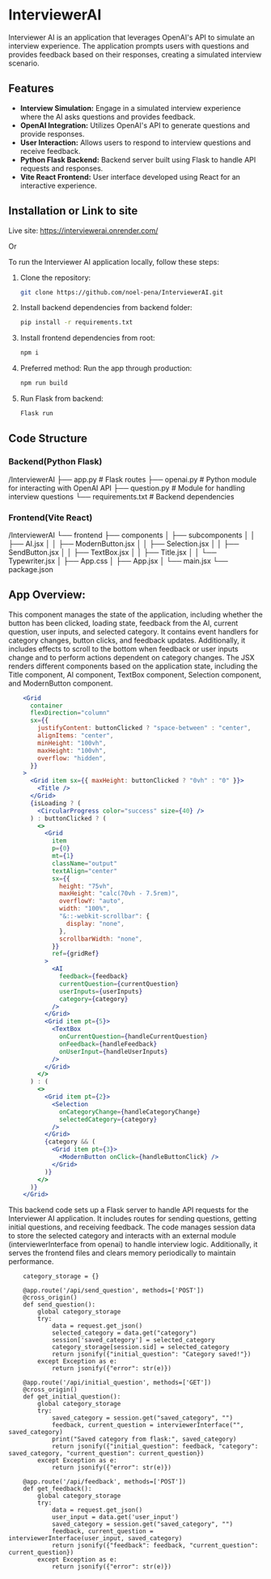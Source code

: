 # InterviewerAI

Interviewer AI is an application that leverages OpenAI's API to simulate an interview experience. The application prompts users with questions and provides feedback based on their responses, creating a simulated interview scenario.

## Features

- **Interview Simulation:** Engage in a simulated interview experience where the AI asks questions and provides feedback.
- **OpenAI Integration:** Utilizes OpenAI's API to generate questions and provide responses.
- **User Interaction:** Allows users to respond to interview questions and receive feedback.
- **Python Flask Backend:** Backend server built using Flask to handle API requests and responses.
- **Vite React Frontend:** User interface developed using React for an interactive experience.

## Installation or Link to site

Live site: https://interviewerai.onrender.com/

Or

To run the Interviewer AI application locally, follow these steps:

1. Clone the repository:

   ```bash
   git clone https://github.com/noel-pena/InterviewerAI.git

   ```

2. Install backend dependencies from backend folder:

   ```bash
   pip install -r requirements.txt
   ```

3. Install frontend dependencies from root:

   ```bash
   npm i
   ```

4. Preferred method: Run the app through production:

   ```bash
   npm run build
   ```

5. Run Flask from backend:
   ```bash
   Flask run
   ```

## Code Structure

### Backend(Python Flask)

/InterviewerAI
├── app.py # Flask routes
├── openai.py # Python module for interacting with OpenAI API
├── question.py # Module for handling interview questions
└── requirements.txt # Backend dependencies

### Frontend(Vite React)

/InterviewerAI
└── frontend
├── components
│ ├── subcomponents
│ │ ├── AI.jsx
│ │ ├── ModernButton.jsx
│ │ ├── Selection.jsx
│ │ ├── SendButton.jsx
│ │ ├── TextBox.jsx
│ │ ├── Title.jsx
│ │ └── Typewriter.jsx
│ ├── App.css
│ ├── App.jsx
│ └── main.jsx
└── package.json

## App Overview:

This component manages the state of the application, including whether the button has been clicked, loading state, feedback from the AI, current question, user inputs, and selected category. It contains event handlers for category changes, button clicks, and feedback updates. Additionally, it includes effects to scroll to the bottom when feedback or user inputs change and to perform actions dependent on category changes. The JSX renders different components based on the application state, including the Title component, AI component, TextBox component, Selection component, and ModernButton component.

```Started.jsx
    <Grid
      container
      flexDirection="column"
      sx={{
        justifyContent: buttonClicked ? "space-between" : "center",
        alignItems: "center",
        minHeight: "100vh",
        maxHeight: "100vh",
        overflow: "hidden",
      }}
    >
      <Grid item sx={{ maxHeight: buttonClicked ? "0vh" : "0" }}>
        <Title />
      </Grid>
      {isLoading ? (
        <CircularProgress color="success" size={40} />
      ) : buttonClicked ? (
        <>
          <Grid
            item
            p={0}
            mt={1}
            className="output"
            textAlign="center"
            sx={{
              height: "75vh",
              maxHeight: "calc(70vh - 7.5rem)",
              overflowY: "auto",
              width: "100%",
              "&::-webkit-scrollbar": {
                display: "none",
              },
              scrollbarWidth: "none",
            }}
            ref={gridRef}
          >
            <AI
              feedback={feedback}
              currentQuestion={currentQuestion}
              userInputs={userInputs}
              category={category}
            />
          </Grid>
          <Grid item pt={5}>
            <TextBox
              onCurrentQuestion={handleCurrentQuestion}
              onFeedback={handleFeedback}
              onUserInput={handleUserInputs}
            />
          </Grid>
        </>
      ) : (
        <>
          <Grid item pt={2}>
            <Selection
              onCategoryChange={handleCategoryChange}
              selectedCategory={category}
            />
          </Grid>
          {category && (
            <Grid item pt={3}>
              <ModernButton onClick={handleButtonClick} />
            </Grid>
          )}
        </>
      )}
    </Grid>
```

This backend code sets up a Flask server to handle API requests for the Interviewer AI application. It includes routes for sending questions, getting initial questions, and receiving feedback. The code manages session data to store the selected category and interacts with an external module (interviewerInterface from openai) to handle interview logic. Additionally, it serves the frontend files and clears memory periodically to maintain performance.

```app.py(flask)
    category_storage = {}

    @app.route('/api/send_question', methods=['POST'])
    @cross_origin()
    def send_question():
        global category_storage
        try:
            data = request.get_json()
            selected_category = data.get("category")
            session['saved_category'] = selected_category
            category_storage[session.sid] = selected_category
            return jsonify({"initial_question": "Category saved!"})
        except Exception as e:
            return jsonify({"error": str(e)})

    @app.route('/api/initial_question', methods=['GET'])
    @cross_origin()
    def get_initial_question():
        global category_storage
        try:
            saved_category = session.get("saved_category", "")
            feedback, current_question = interviewerInterface("", saved_category)
            print("Saved category from flask:", saved_category)
            return jsonify({"initial_question": feedback, "category": saved_category, "current_question": current_question})
        except Exception as e:
            return jsonify({"error": str(e)})

    @app.route('/api/feedback', methods=['POST'])
    def get_feedback():
        global category_storage
        try:
            data = request.get_json()
            user_input = data.get('user_input')
            saved_category = session.get("saved_category", "")
            feedback, current_question = interviewerInterface(user_input, saved_category)
            return jsonify({"feedback": feedback, "current_question": current_question})
        except Exception as e:
            return jsonify({"error": str(e)})
```
